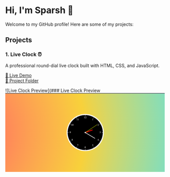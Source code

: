 # Hi, I'm Sparsh 👋

Welcome to my GitHub profile! Here are some of my projects:

## Projects

### 1. Live Clock ⏰
A professional round-dial live clock built with HTML, CSS, and JavaScript.

[🔗 Live Demo](https://sparsh1311.github.io/Projects/Clock/)  
[📁 Project Folder](https://github.com/Sparsh1311/Projects/tree/main/Clock)  

![Live Clock Preview](### Live Clock Preview
![Live Clock Preview](https://raw.githubusercontent.com/Sparsh1311/Projects/main/Clock/screenshot.png)
